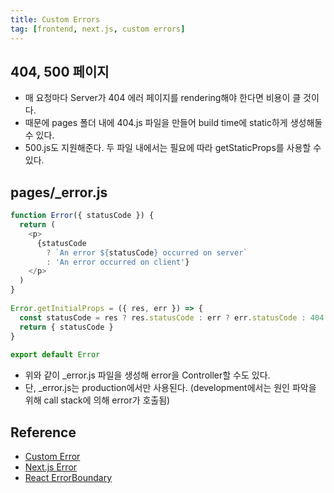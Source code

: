 ```yaml
---
title: Custom Errors
tag: [frontend, next.js, custom errors]
---
```

## 404, 500 페이지
- 매 요청마다 Server가 404 에러 페이지를 rendering해야 한다면 비용이 클 것이다.
- 때문에 pages 폴더 내에 404.js 파일을 만들어 build time에 static하게 생성해둘 수 있다.
- 500.js도 지원해준다. 두 파일 내에서는 필요에 따라 getStaticProps를 사용할 수 있다.



## pages/_error.js
```javascript
function Error({ statusCode }) {
  return (
    <p>
      {statusCode
        ? `An error ${statusCode} occurred on server`
        : 'An error occurred on client'}
    </p>
  )
}
 
Error.getInitialProps = ({ res, err }) => {
  const statusCode = res ? res.statusCode : err ? err.statusCode : 404
  return { statusCode }
}
 
export default Error
```
- 위와 같이 _error.js 파일을 생성해 error을 Controller할 수도 있다.
- 단, _error.js는 production에서만 사용된다. (development에서는 원인 파악을 위해 call stack에 의해 error가 호출됨)

## Reference
- [Custom Error](https://nextjs.org/docs/pages/building-your-application/routing/custom-error)
- [Next.js Error](https://jikor1st.tistory.com/24)
- [React ErrorBoundary](https://jikor1st.tistory.com/23?category=1271628)
